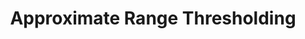---
title: "Approximate Range Thresholding"
authors:
- Zhuo Zhang
- Junhao Gan
- admin
- Seyed Mohammad Hussein Kazemi
- Guangyong Chen
- Fengyuan Zhu

publication_types: ["1"]
publication: In *ACM International Conference on Management of Data (SIGMOD)*
publication_short: In *SIGMOD 2022*
publishDate: "2022-03-28"

abstract: 

#tags:
#- Source Themes
featured: true

links:
- name: Code
  url: https://github.com/zhuozhang-cn/FastRTS
- name: Technical Report 
  url_pdf: 'papers/sigmod22-rts-tr.pdf'

---
